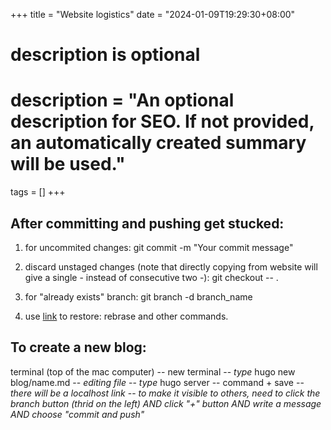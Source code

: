 +++
title = "Website logistics"
date = "2024-01-09T19:29:30+08:00"

#
# description is optional
#
# description = "An optional description for SEO. If not provided, an automatically created summary will be used."

tags = []
+++

## After committing and pushing get stucked:
1. for uncommited changes:
git commit -m "Your commit message"

2. discard unstaged changes (note that directly copying from website will give a single - instead of consecutive two -):
git checkout -- .

3. for "already exists" branch:
git branch -d branch_name

4. use [link](https://stackoverflow.com/questions/5066041/moving-committed-but-not-pushed-changes-to-a-new-branch-after-pull) to restore: rebrase and other commands.

## To create a new blog:
terminal (top of the mac computer) -- new terminal -- *type* hugo new blog/name.md -- *editing file* -- *type* hugo server -- command + save -- *there will be a localhost link* -- *to make it visible to others, need to click the branch button (thrid on the left) AND click "+" button AND write a message AND choose "commit and push"*
